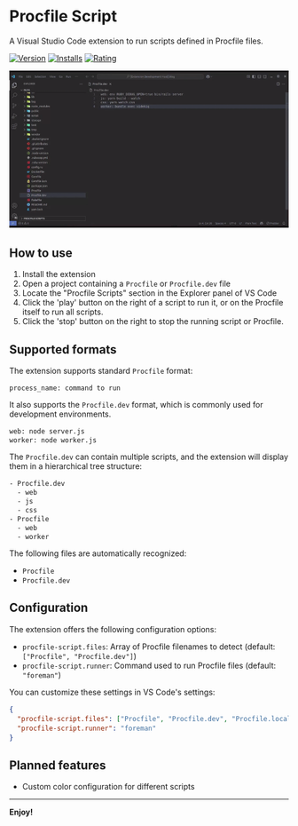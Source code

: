 # Procfile Script

A Visual Studio Code extension to run scripts defined in Procfile files.

[![Version](https://img.shields.io/visual-studio-marketplace/v/wilfison.procfile-script.svg)](https://marketplace.visualstudio.com/items?itemName=wilfison.procfile-script)
[![Installs](https://img.shields.io/visual-studio-marketplace/i/wilfison.procfile-script.svg)](https://marketplace.visualstudio.com/items?itemName=wilfison.procfile-script)
[![Rating](https://img.shields.io/visual-studio-marketplace/r/wilfison.procfile-script.svg)](https://marketplace.visualstudio.com/items?itemName=wilfison.procfile-script)

![Procfile Script in action](https://github.com/wilfison/vs-code-procfile-script/raw/HEAD/resources/preview.gif)

## How to use

1. Install the extension
2. Open a project containing a `Procfile` or `Procfile.dev` file
3. Locate the "Procfile Scripts" section in the Explorer panel of VS Code
4. Click the 'play' button on the right of a script to run it, or on the Procfile itself to run all scripts.
5. Click the 'stop' button on the right to stop the running script or Procfile.

## Supported formats

The extension supports standard `Procfile` format:

```
process_name: command to run
```

It also supports the `Procfile.dev` format, which is commonly used for development environments.

```
web: node server.js
worker: node worker.js
```

The `Procfile.dev` can contain multiple scripts, and the extension will display them in a hierarchical tree structure:

```
- Procfile.dev
  - web
  - js
  - css
- Procfile
  - web
  - worker
```

The following files are automatically recognized:

- `Procfile`
- `Procfile.dev`

## Configuration

The extension offers the following configuration options:

- `procfile-script.files`: Array of Procfile filenames to detect (default: `["Procfile", "Procfile.dev"]`)
- `procfile-script.runner`: Command used to run Procfile files (default: `"foreman"`)

You can customize these settings in VS Code's settings:

```json
{
  "procfile-script.files": ["Procfile", "Procfile.dev", "Procfile.local"],
  "procfile-script.runner": "foreman"
}
```

## Planned features

- Custom color configuration for different scripts

---

**Enjoy!**
